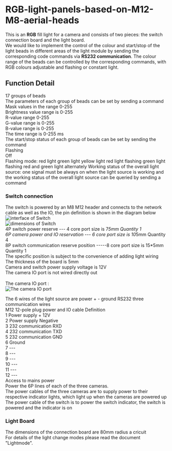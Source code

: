 # RGB-light-panels-based-on-M12-M8-aerial-heads
This is an **RGB** fill light for a camera and consists of two pieces: the switch connection board and the light board.<br>
We would like to implement the control of the colour and start/stop of the light beads in different areas of the light module by sending the corresponding code commands via **RS232 communication**. The colour range of the beads can be controlled by the corresponding commands, with RGB colours adjustable and flashing or constant light.<br>
## Function Detail
17 groups of beads<br>
The parameters of each group of beads can be set by sending a command<br>
Mask values in the range 0-255 <br>
Brightness value range is 0-255<br>
R-value range 0-255<br>
G-value range is 0-255 <br>
B-value range is 0-255<br>
The time range is 0-255 ms<br>
The start/stop status of each group of beads can be set by sending the command<br>
Flashing<br>
Off<br>
Flashing mode: red light green light yellow light red light flashing green light flashing red and green light alternately
Working status of the overall light source: one signal must be always on when the light source is working and the working status of the overall light source can be queried by sending a command

### Switch connection
The switch is powered by an M8 M12 header and connects to the network cable as well as the IO, the pin definition is shown in the diagram below <br>
![interface of Switch](https://user-images.githubusercontent.com/88228465/167525843-a663d5e4-9d15-40c4-a2dc-18d86da3fb58.png)<br>
![dimensions of Switch](https://user-images.githubusercontent.com/88228465/167525902-676b74cd-2b8c-41ea-9be2-58fced4ea768.png)<br>
4P switch power reserve --- 4 core port size is 7*5mm     Quantity 1<br>
6P camera power and IO reservation --- 6 core port size is 10*5mm     Quantity 4<br>
8P switch communication reserve position -----8 core port size is 15*5mm    Quantity 1<br>
The specific position is subject to the convenience of adding light wiring<br>
The thickness of the board is 5mm<br>
Camera and switch power supply voltage is 12V<br>
The camera IO port is not wired directly out <br>
<br>
The camera IO port :<br>
![The camera IO port](https://user-images.githubusercontent.com/88228465/167526194-c1f0dac6-6fe9-475b-a302-1f4dc67db7ed.png)<br>

The 6 wires of the light source are power + - ground RS232 three communication wires<br>
M12 12-pole plug power and IO cable Definition<br>
1 Power supply + 12V<br>
2 Power supply Negative<br>
3 232 communication RXD<br>
4 232 communication TXD<br>
5 232 communication GND<br>
6 Ground<br>
7 ---<br>
8 ---<br>
9 ---<br>
10 ---<br>
11 ---<br>
12 ---<br>
Access to mains power<br>
Power the 6P lines of each of the three cameras.<br>
The power cables of the three cameras are to supply power to their respective indicator lights, which light up when the cameras are powered up<br>
The power cable of the switch is to power the switch indicator, the switch is powered and the indicator is on<br>

### Light Board
The dimensions of the connection board are 80mm radius a cricuit<br>
For details of the light change modes please read the document "Lightmode".<br>

